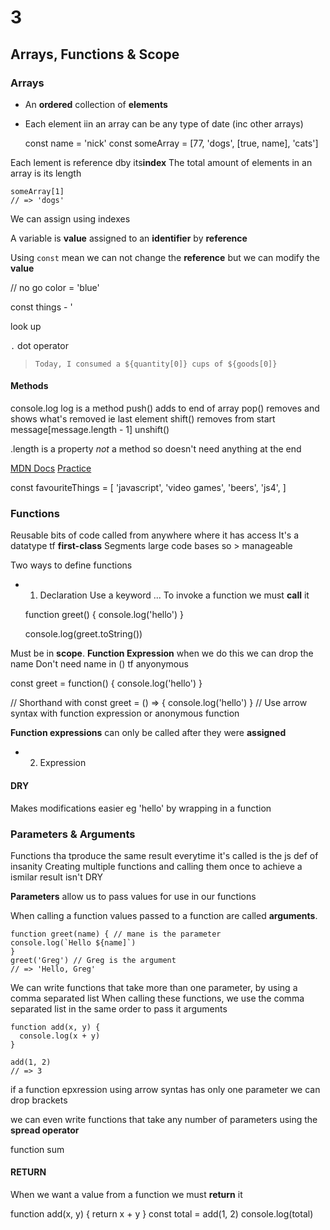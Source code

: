 




# 3
## Arrays, Functions &amp; Scope
### Arrays
- An **ordered** collection of **elements**
- Each element iin an array can be any type of date (inc other arrays)

    const name = 'nick'
    const someArray = [77, 'dogs', [true, name], 'cats']

Each lement is reference dby its**index**
The total amount of elements in an array is its length

    someArray[1]
    // => 'dogs'

We can assign using indexes

A variable is **value** assigned to an **identifier** by **reference**

Using `const` mean we can not change the **reference** but we can modify the **value**

// no go
color = 'blue'

const things - '

look up


`.` dot operator

> `Today, I consumed a ${quantity[0]} cups of ${goods[0]}`

#### Methods
console.log log is a method
push() adds to end of array
pop() removes and shows what's removed ie last element
shift() removes from start
  message[message.length - 1]
unshift()

.length is a property *not* a method so doesn't need anything at the end

<a href="http://mdn.io/arrays">MDN Docs</a>
<a href="http://bit.ly/js-array-practice">Practice</a>

const favouriteThings = [
'javascript',
'video games',
'beers',
'js4',
]

### Functions
Reusable bits of code called from anywhere where it has access
It's a datatype tf **first-class**
Segments large code bases so > manageable

Two ways to define functions
- 1. Declaration
Use a keyword ...
To invoke a function we must **call** it

    function greet() {
      console.log('hello')
    }

    console.log(greet.toString())

Must be in **scope**.
**Function Expression** when we do this we can drop the name Don't need name in () tf anyonymous

  const greet = function() {
    console.log('hello')
  }

  // Shorthand with
  const greet = () => {
    console.log('hello')
  }
  // Use arrow syntax with function expression or anonymous function

**Function expressions** can only be called after they were **assigned**

- 2. Expression

#### DRY
Makes modifications easier eg 'hello' by wrapping in a function

### Parameters &amp; Arguments
Functions tha tproduce the same result everytime it's called is the js def of insanity
Creating multiple functions and calling them once to achieve a ismilar result isn't DRY

**Parameters** allow us to pass values for use in our functions

When calling a function values passed to a function are called **arguments**.

    function greet(name) { // mane is the parameter
    console.log(`Hello ${name]`)
    }
    greet('Greg') // Greg is the argument
    // => 'Hello, Greg'

We can write functions that take more than one parameter, by using a comma separated list
When calling these functions, we use the comma separated list in the same order to pass it arguments

    function add(x, y) {
      console.log(x + y)
    }

    add(1, 2)
    // => 3

if a function epxression using arrow syntas has only one parameter we can drop brackets



  we can even write functions that take any number of parameters using the **spread operator**

  function sum


#### RETURN
When we want a value from a function we must **return** it 

  function add(x, y) {
    return x + y
  }
  const total = add(1, 2)
  console.log(total)
